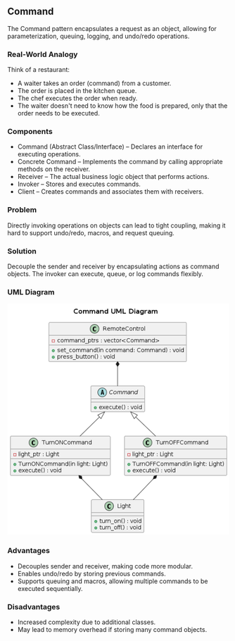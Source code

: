## Command
The Command pattern encapsulates a request as an object, allowing for parameterization, queuing, logging, and undo/redo operations.

### Real-World Analogy
Think of a restaurant:

- A waiter takes an order (command) from a customer.
- The order is placed in the kitchen queue.
- The chef executes the order when ready.
- The waiter doesn't need to know how the food is prepared, only that the order needs to be executed.

### Components
- Command (Abstract Class/Interface) – Declares an interface for executing operations.
- Concrete Command – Implements the command by calling appropriate methods on the receiver.
- Receiver – The actual business logic object that performs actions.
- Invoker – Stores and executes commands.
- Client – Creates commands and associates them with receivers.

### Problem
Directly invoking operations on objects can lead to tight coupling, making it hard to support undo/redo, macros, and request queuing.

### Solution
Decouple the sender and receiver by encapsulating actions as command objects. The invoker can execute, queue, or log commands flexibly.

### UML Diagram
<p align="center">
  <img src="../../out/Behavioral_Design_Pattern/Command/command/command.png">
</p>

### Advantages
- Decouples sender and receiver, making code more modular.
- Enables undo/redo by storing previous commands.
- Supports queuing and macros, allowing multiple commands to be executed sequentially.

### Disadvantages
- Increased complexity due to additional classes.
- May lead to memory overhead if storing many command objects.

